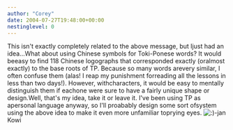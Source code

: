 ```yaml
---
author: "Corey"
date: 2004-07-27T19:48:00+00:00
nestinglevel: 0
---
```

This isn't exactly completely related to the above message, but Ijust had an idea...What about using Chinese symbols for Toki-Ponese words? It would beeasy to find 118 Chinese logographs that corresponded exactly (oralmost exactly) to the base roots of TP. Because so many words arevery similar, I often confuse them (alas! I reap my punishment forreading all the lessons in less than two days!). However, withcharacters, it would be easy to mentally distinguish them if eachone were sure to have a fairly unique shape or design.Well, that's my idea, take it or leave it. I've been using TP as apersonal language anyway, so I'll proabably design some sort ofsystem using the above idea to make it even more unfamiliar toprying eyes. ![:)](images/smilies/icon_e_smile.gif "Smile")\-jan Kowi
